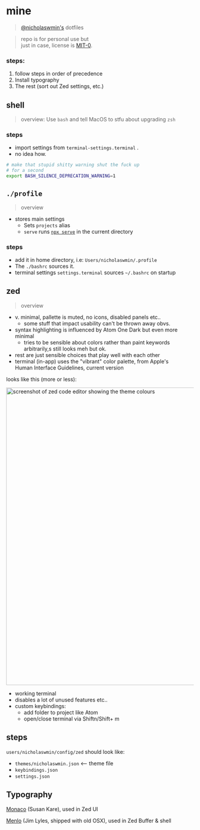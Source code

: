 # mine

> [@nicholaswmin's][nicholaswmin] dotfiles

> repo is for personal use but   
> just in case, license is [MIT-0][mit-zero].

### steps:

1. follow steps in order of precedence
2. Install typography 
3. The rest (sort out Zed settings, etc.)

## shell

> overview: Use `bash` and tell MacOS to stfu about upgrading `zsh`

### steps

- import settings from `terminal-settings.terminal` .
- no idea how.

```bash
# make that stupid shitty warning shut the fuck up
# for a second
export BASH_SILENCE_DEPRECATION_WARNING=1
```

## `./profile` 

> overview

- stores main settings
  - Sets `projects` alias 
  - `serve` runs [`npx serve`][serve] in the current directory

### steps

- add it in home directory, i.e: `Users/nicholaswmin/.profile`
- The `./bashrc` sources it.
- terminal settings `settings.terminal` sources `~/.bashrc` on startup

## zed 

> overview

- v. minimal, pallette is muted, no icons, disabled panels etc..
    - some stuff that impact usability can't be thrown away obvs.
 - syntax highlighting is influenced by Atom One Dark but even more minimal
   - tries to be sensible about colors rather than paint keywords arbitrarily,s
  still looks meh but ok.
 - rest are just sensible choices that play well with each other  
 - terminal (in-app) uses the "vibrant" color palette, from Apple's  
  Human Interface Guidelines, current version


looks like this (more or less):

<img width="800" alt="screenshot of zed code editor showing the theme colours" src="https://github.com/user-attachments/assets/ce2632b8-8a5c-42f2-971c-3bc3e0514ec5" />


- working terminal
- disables a lot of unused features etc..
- custom keybindings:
  - add folder to project like Atom
  - open/close terminal via <key>Shift</key><key>n</key>/<key>Shift</key>+ <key>m</key>

## steps

`users/nicholaswmin/config/zed` should look like:

- `themes/nicholaswmin.json` <-- theme file
- `keybindings.json` 
- `settings.json`



## Typography

[Monaco][monaco] (Susan Kare), used in Zed UI

[Menlo][menlo] (Jim Lyles, shipped with old OSX), used in Zed Buffer & shell


[mit-zero]: https://spdx.org/licenses/MIT-0.html
[nicholaswmin]: https://github.com/nicholaswmin
[serve]: https://www.npmjs.com/package/serve
[monaco]: https://en.wikipedia.org/wiki/Monaco_(typeface)
[menlo]: https://en.wikipedia.org/wiki/Menlo_(typeface)
